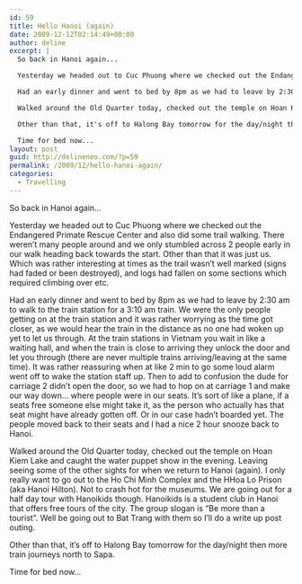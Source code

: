 ```yaml
---
id: 59
title: Hello Hanoi (again)
date: 2009-12-12T02:14:49+00:00
author: deline
excerpt: |
  So back in Hanoi again...

  Yesterday we headed out to Cuc Phuong where we checked out the Endangered Primate Rescue Center and also did some trail walking. There weren't many people around and we only stumbled across 2 people early in our walk heading back towards the start. Other than that it was just us. Which was rather interesting at times as the trail wasn't well marked (signs had faded or been destroyed), and logs had fallen on some sections which required climbing over etc.

  Had an early dinner and went to bed by 8pm as we had to leave by 2:30 am to walk to the train station for a 3:10 am train. We were the only people getting on at the train station and it was rather worrying as the time got closer, as we would hear the train in the distance as no one had woken up yet to let us through. At the train stations in Vietnam you wait in like a waiting hall, and when the train is close to arriving they unlock the door and let you through (there are never multiple trains arriving/leaving at the same time). It was rather reassuring when at like 2 min to go some loud alarm went off to wake the station staff up. Then to add to confusion the dude for carriage 2 didn't open the door, so we had to hop on at carriage 1 and make our way down... where people were in our seats. It's sort of like a plane, if a seats free someone else might take it, as the person who actually has that seat might have already gotten off. Or in our case hadn't boarded yet. The people moved back to their seats and I had a nice 2 hour snooze back to Hanoi.

  Walked around the Old Quarter today, checked out the temple on Hoan Kiem Lake and caught the water puppet show in the evening. Leaving seeing some of the other sights for when we return to Hanoi (again). I only really want to go out to the Ho Chi Minh Complex and the HHoa Lo Prison (aka Hanoi Hilton). Not to crash hot for the museums. We are going out for a half day tour with Hanoikids though. Hanoikids is a student club in Hanoi that offers free tours of the city. The group slogan is "Be more than a tourist”. Well be going out to Bat Trang with them so I'll do a write up post outing.

  Other than that, it's off to Halong Bay tomorrow for the day/night then more train journeys north to Sapa.

  Time for bed now...
layout: post
guid: http://delineneo.com/?p=59
permalink: /2009/12/hello-hanoi-again/
categories:
  - Travelling
---
```

So back in Hanoi again&#8230;

Yesterday we headed out to Cuc Phuong where we checked out the Endangered Primate Rescue Center and also did some trail walking. There weren&#8217;t many people around and we only stumbled across 2 people early in our walk heading back towards the start. Other than that it was just us. Which was rather interesting at times as the trail wasn&#8217;t well marked (signs had faded or been destroyed), and logs had fallen on some sections which required climbing over etc.

Had an early dinner and went to bed by 8pm as we had to leave by 2:30 am to walk to the train station for a 3:10 am train. We were the only people getting on at the train station and it was rather worrying as the time got closer, as we would hear the train in the distance as no one had woken up yet to let us through. At the train stations in Vietnam you wait in like a waiting hall, and when the train is close to arriving they unlock the door and let you through (there are never multiple trains arriving/leaving at the same time). It was rather reassuring when at like 2 min to go some loud alarm went off to wake the station staff up. Then to add to confusion the dude for carriage 2 didn&#8217;t open the door, so we had to hop on at carriage 1 and make our way down&#8230; where people were in our seats. It&#8217;s sort of like a plane, if a seats free someone else might take it, as the person who actually has that seat might have already gotten off. Or in our case hadn&#8217;t boarded yet. The people moved back to their seats and I had a nice 2 hour snooze back to Hanoi.

Walked around the Old Quarter today, checked out the temple on Hoan Kiem Lake and caught the water puppet show in the evening. Leaving seeing some of the other sights for when we return to Hanoi (again). I only really want to go out to the Ho Chi Minh Complex and the HHoa Lo Prison (aka Hanoi Hilton). Not to crash hot for the museums. We are going out for a half day tour with Hanoikids though. Hanoikids is a student club in Hanoi that offers free tours of the city. The group slogan is &#8220;Be more than a tourist”. Well be going out to Bat Trang with them so I&#8217;ll do a write up post outing.

Other than that, it&#8217;s off to Halong Bay tomorrow for the day/night then more train journeys north to Sapa.

Time for bed now&#8230;

